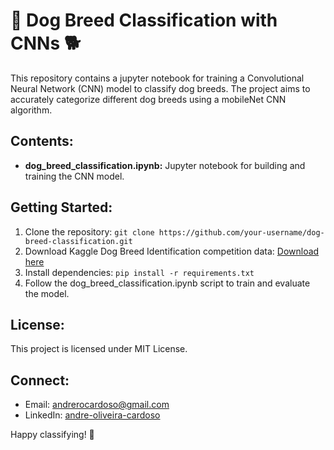 # 🐾 Dog Breed Classification with CNNs 🐕

This repository contains a jupyter notebook for training a Convolutional Neural Network (CNN) model to classify dog breeds. The project aims to accurately categorize different dog breeds using a mobileNet CNN algorithm.

## Contents:
- **dog_breed_classification.ipynb:** Jupyter notebook for building and training the CNN model.

## Getting Started:
1. Clone the repository: `git clone https://github.com/your-username/dog-breed-classification.git`
2. Download Kaggle Dog Breed Identification competition data: [Download here](https://www.kaggle.com/c/dog-breed-identification/data)
3. Install dependencies: `pip install -r requirements.txt`
4. Follow the dog_breed_classification.ipynb script to train and evaluate the model.

## License:
This project is licensed under MIT License.

## Connect:
- Email: andrerocardoso@gmail.com
- LinkedIn: [andre-oliveira-cardoso](https://www.linkedin.com/in/andre-oliveira-cardoso/)

Happy classifying! 🐶
